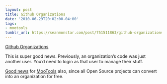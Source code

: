 ```yaml
---
layout: post
title: Github Organizations
date: '2010-06-29T20:02:00-04:00'
tags:
- mootools
tumblr_url: https://seanmonstar.com/post/751511863/github-organizations
---
```

[Github Organizations](http://github.com/blog/674-introducing-organizations)  

This is super good news. Previously, an organization’s code was just another user. You’d need to login as that user to manage their stuff.

[Good news](http://twitter.com/kamicane/status/17385569319) for [MooTools](http://github.com/mootools) also, since all Open Source projects can convert into an organization for free.

